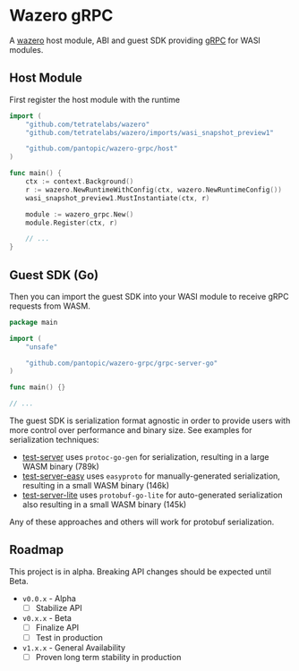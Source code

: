 # Wazero gRPC

A [wazero](https://pkg.go.dev/github.com/tetratelabs/wazero) host module, ABI and guest SDK providing [gRPC](https://grpc.io/) for WASI modules.

## Host Module

<!-- [![Go Reference](https://godoc.org/github.com/pantopic/wazero-grpc/host?status.svg)](https://godoc.org/github.com/pantopic/wazero-grpc/host) -->
<!-- [![Go Report Card](https://goreportcard.com/badge/github.com/pantopic/wazero-grpc/host)](https://goreportcard.com/report/github.com/pantopic/wazero-grpc/host) -->
<!-- [![Go Coverage](https://github.com/pantopic/wazero-grpc/wiki/host/coverage.svg)](https://raw.githack.com/wiki/pantopic/wazero-grpc/host/coverage.html) -->

First register the host module with the runtime

```go
import (
	"github.com/tetratelabs/wazero"
	"github.com/tetratelabs/wazero/imports/wasi_snapshot_preview1"

	"github.com/pantopic/wazero-grpc/host"
)

func main() {
	ctx := context.Background()
	r := wazero.NewRuntimeWithConfig(ctx, wazero.NewRuntimeConfig())
	wasi_snapshot_preview1.MustInstantiate(ctx, r)

	module := wazero_grpc.New()
	module.Register(ctx, r)

	// ...
}
```

## Guest SDK (Go)

<!-- [![Go Reference](https://godoc.org/github.com/pantopic/wazero-grpc/grpc-go?status.svg)](https://godoc.org/github.com/pantopic/wazero-grpc/grpc-go) -->
<!-- [![Go Report Card](https://goreportcard.com/badge/github.com/pantopic/wazero-grpc/grpc-go)](https://goreportcard.com/report/github.com/pantopic/wazero-grpc/grpc-go) -->

Then you can import the guest SDK into your WASI module to receive gRPC requests from WASM.

```go
package main

import (
	"unsafe"

	"github.com/pantopic/wazero-grpc/grpc-server-go"
)

func main() {}

// ...
```

The guest SDK is serialization format agnostic in order to provide users with more control over performance and binary size. See examples for serialization techniques:

- [test-server](/test-server) uses `protoc-go-gen` for serialization, resulting in a large WASM binary (789k)
- [test-server-easy](/test-server-easy) uses `easyproto` for manually-generated serialization, resulting in a small WASM binary (146k)
- [test-server-lite](/test-server-lite) uses `protobuf-go-lite` for auto-generated serialization also resulting in a small WASM binary (145k)

Any of these approaches and others will work for protobuf serialization.

## Roadmap

This project is in alpha. Breaking API changes should be expected until Beta.

- `v0.0.x` - Alpha
  - [ ] Stabilize API
- `v0.x.x` - Beta
  - [ ] Finalize API
  - [ ] Test in production
- `v1.x.x` - General Availability
  - [ ] Proven long term stability in production
